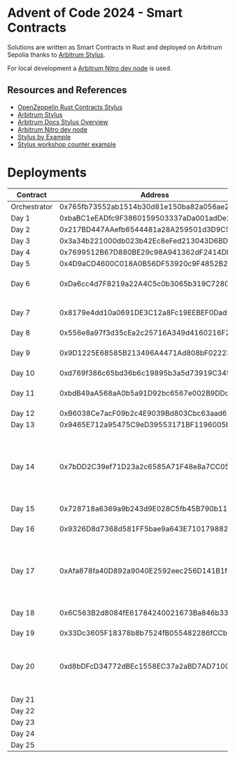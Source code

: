 # Advent of Code 2024 - Smart Contracts

Solutions are written as Smart Contracts in Rust and deployed on Arbitrum Sepolia thanks to [Arbitrum Stylus](https://arbitrum.io/stylus).

For local development a [Arbitrum Nitro dev node](https://github.com/OffchainLabs/nitro-devnode) is used.

## Resources and References

- [OpenZeppelin Rust Contracts Stylus](https://github.com/OpenZeppelin/rust-contracts-stylus)
- [Arbitrum Stylus](https://arbitrum.io/stylus)
- [Arbitrum Docs Stylus Overview](https://docs.arbitrum.io/stylus/stylus-overview)
- [Arbitrum Nitro dev node](https://github.com/OffchainLabs/nitro-devnode)
- [Stylus by Example](https://stylus-by-example.org/)
- [Stylus workshop counter example](https://github.com/OffchainLabs/stylus-workshop-counter)

# Deployments

| Contract | Address | Comments |
| -------- | ------- | -------- |
| Orchestrator | 0x765fb73552ab1514b30d81e150ba82a056ae2d3e | |
| Day 1 | 0xbaBC1eEADfc9F3860159503337aDa001adDe27F2 | |
| Day 2 | 0x217BD447AAefb6544481a28A259501d3D9C50737  | |
| Day 3 | 0x3a34b221000db023b42Ec8eFed213043D6BD7009 | |
| Day 4 | 0x7699512B67D880BE29c98A941362dF2414Db61DB | |
| Day 5 | 0x4D9aCD4600C018A0B56DF53920c9F4852B24515d | |
| Day 6 | 0xDa6cc4d7F8219a22A4C5c0b3065b319C7280aE52 | Part 2 throws out of gas. |
| Day 7 | 0x8179e4dd10a0691DE3C12a8Fc19EEBEF0Dad5d9A | Part 2 throws out of gas.|
| Day 8 | 0x556e8a97f3d35cEa2c25716A349d4160216F2391| |
| Day 9 | 0x9D1225E68585B213496A4471Ad808bF02223E783 |Part 2 throws out of gas. |
| Day 10 | 0xd769f386c65bd36b6c19895b3a5d73919C345C8b | |
| Day 11 | 0xbdB49aA568aA0b5a91D92bc6567e002B9DDc74c7 | Part 2 throws out of gas. |
| Day 12 | 0xB6038Ce7acF09b2c4E9039Bd803Cbc63aad616D0 | |
| Day 13 | 0x9465E712a95475C9eD39553171BF1196005b8FdD | |
| Day 14 | 0x7bDD2C39ef71D23a2c6585A71F48e8a7CC05E6a3 | Part 2 searchs starts at 3k, not sure if this will work for all inputs |
| Day 15 | 0x728718a6369a9b243d9E028C5fb45B790b11c177 | |
| Day 16 | 0x9326D8d7368d581FF5bae9a643E710179882A4dC | Part 2 throws out of gas. |
| Day 17 | 0xAfa878fa40D892a9040E2592eec256D141B1f729 | Part 1 is solved, but has a different return type. |
| Day 18 | 0x6C563B2d8084fE61784240021673Ba846b33b6b8 | Part 2 throws out of gas. |
| Day 19 | 0x33Dc3605F18378b8b7524fB055482286fCCbe63a | |
| Day 20 | 0xd8bDFcD34772dBEc1558EC37a2aBD7AD71005FE5 | Solved using ndarray. Part 2  throws out of gas. |
| Day 21 |  | |
| Day 22 |  | |
| Day 23 |  | |
| Day 24 |  | |
| Day 25 |  | |
